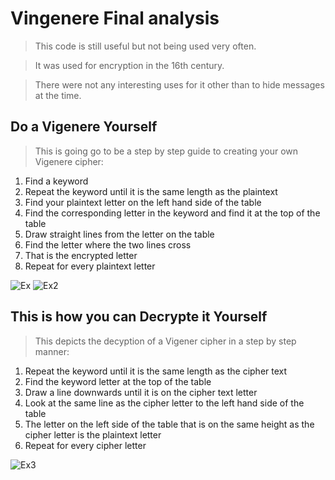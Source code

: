 # Vingenere Final analysis

> This code is still useful but not being used very often.

> It was used for encryption in the 16th century.

> There were not any interesting uses for it other than to hide messages at the time.

## Do a Vigenere Yourself

> This is going go to be a step by step guide to creating your own Vigenere cipher:
1. Find a keyword
2. Repeat the keyword until it is the same length as the plaintext
3. Find your plaintext letter on the left hand side of the table
4. Find the corresponding letter in the keyword and find it at the top of the table
5. Draw straight lines from the letter on the table
6. Find the letter where the two lines cross
7. That is the encrypted letter
8. Repeat for every plaintext letter

![Ex](https://crypto.interactive-maths.com/uploads/1/1/3/4/11345755/1889186.jpg?459)
![Ex2](https://crypto.interactive-maths.com/uploads/1/1/3/4/11345755/2154108_orig.jpg)

## This is how you can Decrypte it Yourself

>This depicts the decyption of a Vigener cipher in a step by step manner:
1. Repeat the keyword until it is the same length as the cipher text
2. Find the keyword letter at the top of the table
3. Draw a line downwards until it is on the cipher text letter
4. Look at the same line as the cipher letter to the left hand side of the table
5. The letter on the left side of the table that is on the same height as the cipher letter is the plaintext letter
6. Repeat for every cipher letter

![Ex3](https://crypto.interactive-maths.com/uploads/1/1/3/4/11345755/6676042_orig.jpg)
